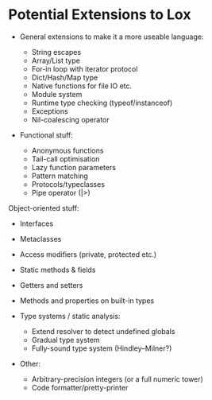 # Potential Extensions to Lox

- General extensions to make it a more useable language:
  - String escapes
  - Array/List type
  - For-in loop with iterator protocol
  - Dict/Hash/Map type
  - Native functions for file IO etc.
  - Module system
  - Runtime type checking (typeof/instanceof)
  - Exceptions
  - Nil-coalescing operator

- Functional stuff:
  - Anonymous functions
  - Tail-call optimisation
  - Lazy function parameters
  - Pattern matching
  - Protocols/typeclasses
  - Pipe operator (|>)

Object-oriented stuff:
  - Interfaces
  - Metaclasses
  - Access modifiers (private, protected etc.)
  - Static methods & fields
  - Getters and setters
  - Methods and properties on built-in types

- Type systems / static analysis:
  - Extend resolver to detect undefined globals
  - Gradual type system
  - Fully-sound type system (Hindley–Milner?)

- Other:
  - Arbitrary-precision integers (or a full numeric tower)
  - Code formatter/pretty-printer
